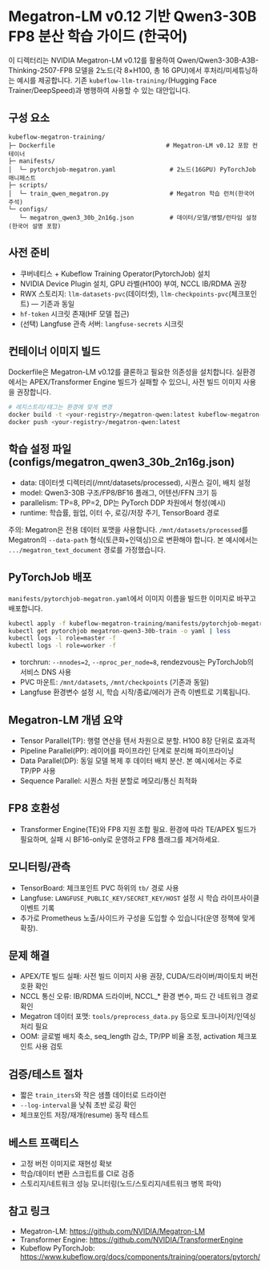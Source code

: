 # Megatron-LM v0.12 기반 Qwen3-30B FP8 분산 학습 가이드 (한국어)

이 디렉터리는 NVIDIA Megatron-LM v0.12를 활용하여 Qwen/Qwen3-30B-A3B-Thinking-2507-FP8 모델을 2노드(각 8×H100, 총 16 GPU)에서 후처리/미세튜닝하는 예시를 제공합니다. 기존 `kubeflow-llm-training/`(Hugging Face Trainer/DeepSpeed)과 병행하여 사용할 수 있는 대안입니다.

## 구성 요소
```
kubeflow-megatron-training/
├─ Dockerfile                               # Megatron-LM v0.12 포함 컨테이너
├─ manifests/
│  └─ pytorchjob-megatron.yaml               # 2노드(16GPU) PyTorchJob 매니페스트
├─ scripts/
│  └─ train_qwen_megatron.py                 # Megatron 학습 런처(한국어 주석)
└─ configs/
   └─ megatron_qwen3_30b_2n16g.json          # 데이터/모델/병렬/런타임 설정(한국어 설명 포함)
```

## 사전 준비
- 쿠버네티스 + Kubeflow Training Operator(PytorchJob) 설치
- NVIDIA Device Plugin 설치, GPU 라벨(H100) 부여, NCCL IB/RDMA 권장
- RWX 스토리지: `llm-datasets-pvc`(데이터셋), `llm-checkpoints-pvc`(체크포인트) — 기존과 동일
- `hf-token` 시크릿 존재(HF 모델 접근)
- (선택) Langfuse 관측 서버: `langfuse-secrets` 시크릿

## 컨테이너 이미지 빌드
Dockerfile은 Megatron-LM v0.12를 클론하고 필요한 의존성을 설치합니다. 실환경에서는 APEX/Transformer Engine 빌드가 실패할 수 있으니, 사전 빌드 이미지 사용을 권장합니다.
```bash
# 레지스트리/태그는 환경에 맞게 변경
docker build -t <your-registry>/megatron-qwen:latest kubeflow-megatron-training/
docker push <your-registry>/megatron-qwen:latest
```

## 학습 설정 파일(configs/megatron_qwen3_30b_2n16g.json)
- data: 데이터셋 디렉터리(/mnt/datasets/processed), 시퀀스 길이, 배치 설정
- model: Qwen3-30B 구조/FP8/BF16 플래그, 어텐션/FFN 크기 등
- parallelism: TP=8, PP=2, DP는 PyTorch DDP 차원에서 형성(예시)
- runtime: 학습률, 웜업, 이터 수, 로깅/저장 주기, TensorBoard 경로

주의: Megatron은 전용 데이터 포맷을 사용합니다. `/mnt/datasets/processed`를 Megatron의 `--data-path` 형식(토큰화+인덱싱)으로 변환해야 합니다. 본 예시에서는 `.../megatron_text_document` 경로를 가정했습니다.

## PyTorchJob 배포
`manifests/pytorchjob-megatron.yaml`에서 이미지 이름을 빌드한 이미지로 바꾸고 배포합니다.
```bash
kubectl apply -f kubeflow-megatron-training/manifests/pytorchjob-megatron.yaml
kubectl get pytorchjob megatron-qwen3-30b-train -o yaml | less
kubectl logs -l role=master -f
kubectl logs -l role=worker -f
```

- torchrun: `--nnodes=2`, `--nproc_per_node=8`, rendezvous는 PyTorchJob의 서비스 DNS 사용
- PVC 마운트: `/mnt/datasets`, `/mnt/checkpoints` (기존과 동일)
- Langfuse 환경변수 설정 시, 학습 시작/종료/에러가 관측 이벤트로 기록됩니다.

## Megatron-LM 개념 요약
- Tensor Parallel(TP): 행렬 연산을 텐서 차원으로 분할. H100 8장 단위로 효과적
- Pipeline Parallel(PP): 레이어를 파이프라인 단계로 분리해 파이프라이닝
- Data Parallel(DP): 동일 모델 복제 후 데이터 배치 분산. 본 예시에서는 주로 TP/PP 사용
- Sequence Parallel: 시퀀스 차원 분할로 메모리/통신 최적화

## FP8 호환성
- Transformer Engine(TE)와 FP8 지원 조합 필요. 환경에 따라 TE/APEX 빌드가 필요하며, 실패 시 BF16-only로 운영하고 FP8 플래그를 제거하세요.

## 모니터링/관측
- TensorBoard: 체크포인트 PVC 하위의 `tb/` 경로 사용
- Langfuse: `LANGFUSE_PUBLIC_KEY/SECRET_KEY/HOST` 설정 시 학습 라이프사이클 이벤트 기록
- 추가로 Prometheus 노출/사이드카 구성을 도입할 수 있습니다(운영 정책에 맞게 확장).

## 문제 해결
- APEX/TE 빌드 실패: 사전 빌드 이미지 사용 권장, CUDA/드라이버/파이토치 버전 호환 확인
- NCCL 통신 오류: IB/RDMA 드라이버, NCCL_* 환경 변수, 파드 간 네트워크 경로 확인
- Megatron 데이터 포맷: `tools/preprocess_data.py` 등으로 토크나이저/인덱싱 처리 필요
- OOM: 글로벌 배치 축소, seq_length 감소, TP/PP 비율 조정, activation 체크포인트 사용 검토

## 검증/테스트 절차
- 짧은 `train_iters`와 작은 샘플 데이터로 드라이런
- `--log-interval`을 낮춰 초반 로깅 확인
- 체크포인트 저장/재개(resume) 동작 테스트

## 베스트 프랙티스
- 고정 버전 이미지로 재현성 확보
- 학습/데이터 변환 스크립트를 CI로 검증
- 스토리지/네트워크 성능 모니터링(노드/스토리지/네트워크 병목 파악)

## 참고 링크
- Megatron-LM: https://github.com/NVIDIA/Megatron-LM
- Transformer Engine: https://github.com/NVIDIA/TransformerEngine
- Kubeflow PyTorchJob: https://www.kubeflow.org/docs/components/training/operators/pytorch/


